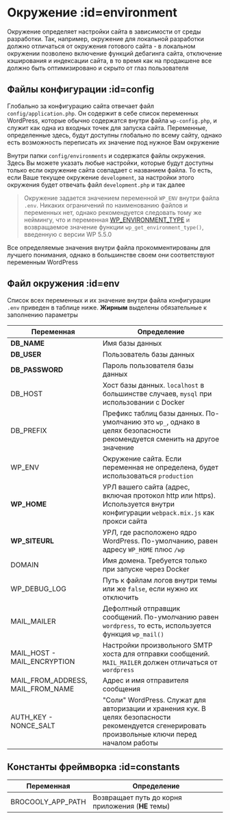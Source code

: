 # Окружение :id=environment

Окружение определяет настройки сайта в зависимости от среды разработки. Так, например, окружение для локальной разработки должно отличаться от окружения готового сайта - в локальном окружении позволено включение функций дебагинга сайта, отключение кэширования и индексации сайта, в то время как на продакшене все должно быть оптимизировано и скрыто от глаз пользователя

## Файлы конфигурации :id=config

Глобально за конфигурацию сайта отвечает файл `config/application.php`. Он содержит в себе список переменных WordPress, которые обычно содержатся внутри файла `wp-config.php`, и служит как одна из входных точек для запуска сайта. Переменные, определенные здесь, будут доступны глобально по всему сайту, однако есть возможность переписать их значение под нужное Вам окружение

Внутри папки `config/environments` и содержатся файлы окружения. Здесь Вы можете указать любые настройки, которые будут доступны только если окружение сайта совпадает с названием файла. То есть, если Ваше текущее окружение `development`, за настройки этого окружения будет отвечать файл `development.php` и так далее

> Окружение задается значением переменной `WP_ENV` внутри файла `.env`. Никаких ограничений по наименованию файлов и переменных нет, однако рекомендуется следовать тому же неймингу, что и переменная [WP_ENVIRONMENT_TYPE](https://developer.wordpress.org/reference/functions/wp_get_environment_type/) и возвращаемое значение функции `wp_get_environment_type()`, введенную с версии WP 5.5.0

Все определяемые значения внутри файла прокомментированы для лучшего понимания, однако в большинстве своем они соответствуют переменным WordPress

## Файл окружения :id=env

Список всех переменных и их значение внутри файла конфигурации `.env` приведен в таблице ниже. **Жирным** выделены обязательные к заполнению параметры

| Переменная | Определение |
| ------ | ------ |
| **DB_NAME** | Имя базы данных |
| **DB_USER** | Пользователь базы данных |
| **DB_PASSWORD** | Пароль пользователя базы данных |
| DB_HOST | Хост базы данных. `localhost` в большинстве случаев, `mysql` при использовании с Docker |
| DB_PREFIX | Префикс таблиц базы данных. По-умолчанию это `wp_`, однако в целях безопасности рекомендуется сменить на другое значение |
| WP_ENV | Окружение сайта. Если переменная не определена, будет использоваться `production` |
| **WP_HOME** | УРЛ вашего сайта (адрес, включая протокол http или https). Используется внутри конфигурации `webpack.mix.js` как прокси сайта |
| **WP_SITEURL** | УРЛ, где расположено ядро WordPress. По-умолчанию, равен адресу `WP_HOME` плюс `/wp`  |
| DOMAIN | Имя домена. Требуется только при запуске через Docker |
| WP_DEBUG_LOG | Путь к файлам логов внутри темы или же `false`, если нужно их отключить |
| MAIL_MAILER | Дефолтный отправщик сообщений. По-умолчанию равен `wordpress`, то есть, используется функция `wp_mail()` |
| MAIL_HOST - MAIL_ENCRYPTION | Настройки произвольного SMTP хоста для отправки сообщений. `MAIL_MAILER` должен отличаться от `wordpress` |
| MAIL_FROM_ADDRESS, MAIL_FROM_NAME | Адрес и имя отправителя сообщения |
| AUTH_KEY - NONCE_SALT | "Соли" WordPress. Служат для авторизации и хранения кук. В целях безопасности рекомендуется сгенерировать произвольные ключи перед началом работы |

## Константы фреймворка :id=constants

| Переменная | Определение |
| ------ | ------ |
| BROCOOLY_APP_PATH | Возвращает путь до корня приложения (**НЕ** темы) |

